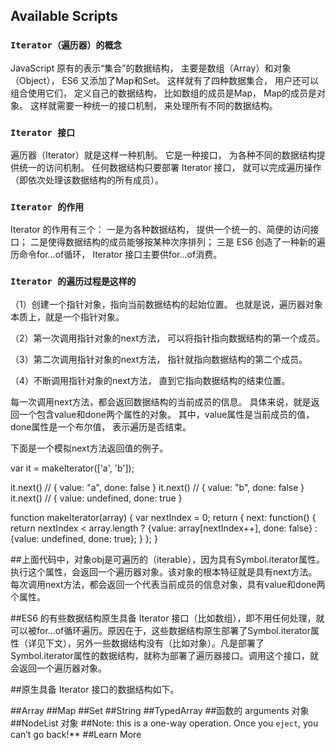 ## Available Scripts
### `Iterator（遍历器）的概念`

JavaScript 原有的表示“集合”的数据结构，
主要是数组（Array）和对象（Object），
ES6 又添加了Map和Set。
这样就有了四种数据集合，
用户还可以组合使用它们，
定义自己的数据结构，
比如数组的成员是Map，
Map的成员是对象。
这样就需要一种统一的接口机制，
来处理所有不同的数据结构。

### `Iterator 接口`
遍历器（Iterator）就是这样一种机制。
它是一种接口，
为各种不同的数据结构提供统一的访问机制。
任何数据结构只要部署 Iterator 接口，
就可以完成遍历操作（即依次处理该数据结构的所有成员）。

### `Iterator 的作用`
Iterator 的作用有三个：
一是为各种数据结构，
提供一个统一的、简便的访问接口；
二是使得数据结构的成员能够按某种次序排列；
三是 ES6 创造了一种新的遍历命令for...of循环，
Iterator 接口主要供for...of消费。

### `Iterator 的遍历过程是这样的`
（1）创建一个指针对象，指向当前数据结构的起始位置。
    也就是说，遍历器对象本质上，就是一个指针对象。

（2）第一次调用指针对象的next方法，
    可以将指针指向数据结构的第一个成员。

（3）第二次调用指针对象的next方法，
    指针就指向数据结构的第二个成员。

（4）不断调用指针对象的next方法，
    直到它指向数据结构的结束位置。

每一次调用next方法，都会返回数据结构的当前成员的信息。
具体来说，就是返回一个包含value和done两个属性的对象。
其中，value属性是当前成员的值，done属性是一个布尔值，
表示遍历是否结束。

下面是一个模拟next方法返回值的例子。

var it = makeIterator(['a', 'b']);

it.next() // { value: "a", done: false }
it.next() // { value: "b", done: false }
it.next() // { value: undefined, done: true }

function makeIterator(array) {
  var nextIndex = 0;
  return {
    next: function() {
      return nextIndex < array.length ?
        {value: array[nextIndex++], done: false} :
        {value: undefined, done: true};
    }
  };
}

##上面代码中，对象obj是可遍历的（iterable），因为具有Symbol.iterator属性。执行这个属性，会返回一个遍历器对象。该对象的根本特征就是具有next方法。每次调用next方法，都会返回一个代表当前成员的信息对象，具有value和done两个属性。

##ES6 的有些数据结构原生具备 Iterator 接口（比如数组），即不用任何处理，就可以被for...of循环遍历。原因在于，这些数据结构原生部署了Symbol.iterator属性（详见下文），另外一些数据结构没有（比如对象）。凡是部署了Symbol.iterator属性的数据结构，就称为部署了遍历器接口。调用这个接口，就会返回一个遍历器对象。

##原生具备 Iterator 接口的数据结构如下。

##Array
##Map
##Set
##String
##TypedArray
##函数的 arguments 对象
##NodeList 对象
##Note: this is a one-way operation. Once you `eject`, you can’t go back!**
 ##Learn More
